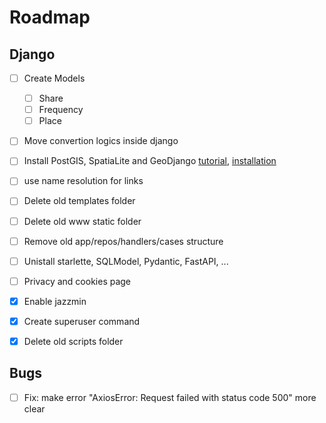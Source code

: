 # Roadmap

## Django
- [ ] Create Models
  - [ ] Share
  - [ ] Frequency
  - [ ] Place
- [ ] Move convertion logics inside django
- [ ] Install PostGIS, SpatiaLite and GeoDjango 
  [tutorial](https://docs.djangoproject.com/en/4.1/ref/contrib/gis/tutorial/), [installation](https://docs.djangoproject.com/en/4.1/ref/contrib/gis/install/)
- [ ] use name resolution for links
- [ ] Delete old templates folder
- [ ] Delete old www static folder
- [ ] Remove old app/repos/handlers/cases structure
- [ ] Unistall starlette, SQLModel, Pydantic, FastAPI, ...
- [ ] Privacy and cookies page

- [x] Enable jazzmin
- [x] Create superuser command
- [x] Delete old scripts folder

## Bugs
- [ ] Fix: make error "AxiosError: Request failed with status code 500" more clear